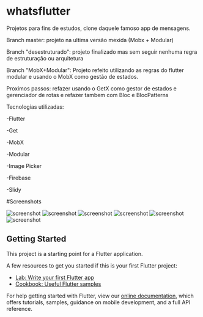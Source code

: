 # whatsflutter
Projetos para fins de estudos, clone daquele famoso app de mensagens.

Branch master: projeto na ultima versão mexida (Mobx + Modular)

Branch "desestruturado": projeto finalizado mas sem seguir nenhuma regra de estruturação ou arquitetura

Branch "MobX+Modular": Projeto refeito utilizando as regras do flutter modular e usando o MobX como gestão de estados.

Proximos passos: refazer usando o GetX como gestor de estados e gerenciador de rotas e refazer tambem com Bloc e BlocPatterns

Tecnologias utilizadas:

-Flutter

-Get

-MobX

-Modular

-Image Picker

-Firebase

-Slidy

#Screenshots

![screenshot](https://github.com/OrlandoEduardo101/whatsflutter/blob/master/assets/screenshot-2020-06-15_19.20.00.682.png?raw=true)
![screenshot](https://github.com/OrlandoEduardo101/whatsflutter/blob/master/assets/screenshot-2020-06-15_19.20.28.423.png?raw=true)
![screenshot](https://github.com/OrlandoEduardo101/whatsflutter/blob/master/assets/screenshot-2020-06-15_19.20.35.046.png?raw=true)
![screenshot](https://github.com/OrlandoEduardo101/whatsflutter/blob/master/assets/screenshot-2020-06-15_19.20.44.962.png?raw=true)
![screenshot](https://github.com/OrlandoEduardo101/whatsflutter/blob/master/assets/screenshot-2020-06-15_19.21.34.512.png?raw=true)
![screenshot](https://github.com/OrlandoEduardo101/whatsflutter/blob/master/assets/screenshot-2020-06-15_19.22.08.959.png?raw=true)


## Getting Started

This project is a starting point for a Flutter application.

A few resources to get you started if this is your first Flutter project:

- [Lab: Write your first Flutter app](https://flutter.dev/docs/get-started/codelab)
- [Cookbook: Useful Flutter samples](https://flutter.dev/docs/cookbook)

For help getting started with Flutter, view our
[online documentation](https://flutter.dev/docs), which offers tutorials,
samples, guidance on mobile development, and a full API reference.

